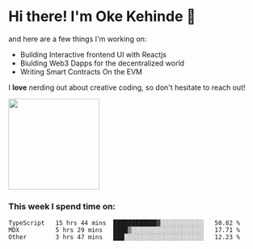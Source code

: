 # Hi there! I'm Oke Kehinde :cowboy_hat_face:

and here are a few things I'm working on:

- Building Interactive frontend UI with Reactjs
- Biulding Web3 Dapps for the decentralized world
- Writing Smart Contracts On the EVM

I **love** nerding out about creative coding, so don't hesitate to reach out!


<img height="180em" src="https://github-readme-stats.vercel.app/api?username=okeken&show_icons=true&hide_border=true&&count_private=true&include_all_commits=true" />

### This week I spend time on:

<!--START_SECTION:waka-->

```text
TypeScript   15 hrs 44 mins  ████████████▓░░░░░░░░░░░░   50.82 %
MDX          5 hrs 29 mins   ████▒░░░░░░░░░░░░░░░░░░░░   17.71 %
Other        3 hrs 47 mins   ███░░░░░░░░░░░░░░░░░░░░░░   12.23 %
```

<!--END_SECTION:waka-->
